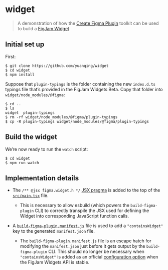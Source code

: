 # widget

> A demonstration of how the [Create Figma Plugin](https://yuanqing.github.io/create-figma-plugin/) toolkit can be used to build a [FigJam Widget](https://figma.com/blog/bringing-the-power-of-our-open-platform-to-figjam/)

## Initial set up

First:

```
$ git clone https://github.com/yuanqing/widget
$ cd widget
$ npm install
```

Suppose that `plugin-typings` is the folder containing the new `index.d.ts` typings file that’s provided in the FigJam Widgets Beta. Copy that folder into `widget/node_modules/@figma`:

```
$ cd ..
$ ls
widget  plugin-typings
$ rm -rf widget/node_modules/@figma/plugin-typings
$ cp -R plugin-typings widget/node_modules/@figma/plugin-typings
```

## Build the widget

We’re now ready to run the `watch` script:

```
$ cd widget
$ npm run watch
```

## Implementation details

- The `/** @jsx figma.widget.h */` [JSX pragma](https://typescriptlang.org/tsconfig#jsxFactory) is added to the top of the [`src/main.tsx`](/src/main.tsx) file.
  - This is necessary to allow esbuild (which powers the `build-figma-plugin` CLI) to correctly transpile the JSX used for defining the Widget into corresponding JavaScript function calls.

- A [`build-figma-plugin.manifest.js`](/build-figma-plugin.manifest.js) file is used to add a `"containsWidget"` key to the generated `manifest.json` file.
  - The `build-figma-plugin.manifest.js` file is an escape hatch for modifying the `manifest.json` just before it gets output by the `build-figma-plugin` CLI. This should no longer be necessary when `"containsWidget"` is added as an official [configuration option](https://yuanqing.github.io/create-figma-plugin/#configuration-options) when the FigJam Widgets API is stable.
